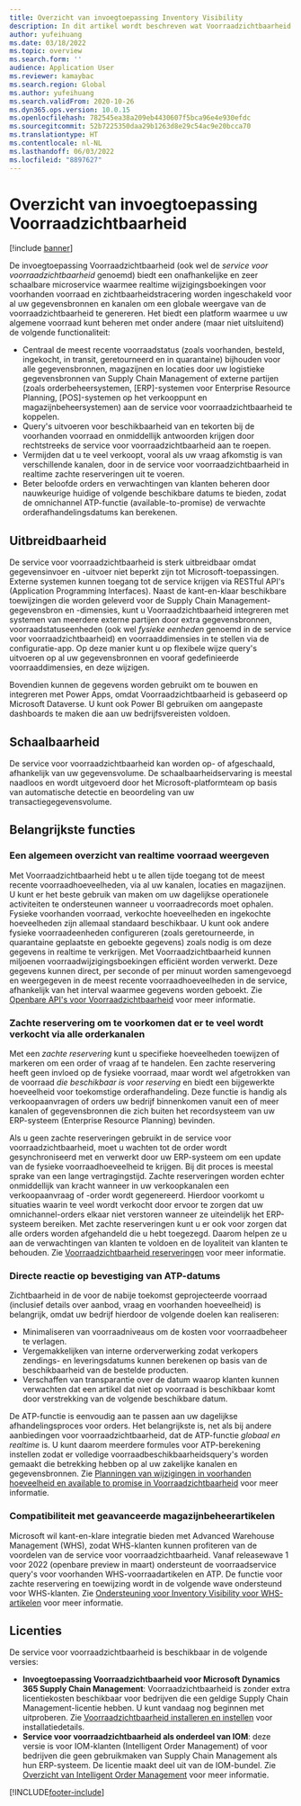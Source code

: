 ```yaml
---
title: Overzicht van invoegtoepassing Inventory Visibility
description: In dit artikel wordt beschreven wat Voorraadzichtbaarheid is en worden de functies ervan beschreven.
author: yufeihuang
ms.date: 03/18/2022
ms.topic: overview
ms.search.form: ''
audience: Application User
ms.reviewer: kamaybac
ms.search.region: Global
ms.author: yufeihuang
ms.search.validFrom: 2020-10-26
ms.dyn365.ops.version: 10.0.15
ms.openlocfilehash: 782545ea38a209eb4430607f5bca96e4e930efdc
ms.sourcegitcommit: 52b7225350daa29b1263d8e29c54ac9e20bcca70
ms.translationtype: HT
ms.contentlocale: nl-NL
ms.lasthandoff: 06/03/2022
ms.locfileid: "8897627"
---
```

# <a name="inventory-visibility-add-in-overview"></a>Overzicht van invoegtoepassing Voorraadzichtbaarheid

[!include [banner](../includes/banner.md)]

De invoegtoepassing Voorraadzichtbaarheid (ook wel de *service voor voorraadzichtbaarheid* genoemd) biedt een onafhankelijke en zeer schaalbare microservice waarmee realtime wijzigingsboekingen voor voorhanden voorraad en zichtbaarheidstracering worden ingeschakeld voor al uw gegevensbronnen en kanalen om een globale weergave van de voorraadzichtbaarheid te genereren. Het biedt een platform waarmee u uw algemene voorraad kunt beheren met onder andere (maar niet uitsluitend) de volgende functionaliteit:

- Centraal de meest recente voorraadstatus (zoals voorhanden, besteld, ingekocht, in transit, geretourneerd en in quarantaine) bijhouden voor alle gegevensbronnen, magazijnen en locaties door uw logistieke gegevensbronnen van Supply Chain Management of externe partijen (zoals orderbeheersystemen, \[ERP\]-systemen voor Enterprise Resource Planning, \[POS\]-systemen op het verkooppunt en magazijnbeheersystemen) aan de service voor voorraadzichtbaarheid te koppelen.
- Query's uitvoeren voor beschikbaarheid van en tekorten bij de voorhanden voorraad en onmiddellijk antwoorden krijgen door rechtstreeks de service voor voorraadzichtbaarheid aan te roepen.
- Vermijden dat u te veel verkoopt, vooral als uw vraag afkomstig is van verschillende kanalen, door in de service voor voorraadzichtbaarheid in realtime zachte reserveringen uit te voeren.
- Beter beloofde orders en verwachtingen van klanten beheren door nauwkeurige huidige of volgende beschikbare datums te bieden, zodat de omnichannel ATP-functie (available-to-promise) de verwachte orderafhandelingsdatums kan berekenen.

## <a name="extensibility"></a>Uitbreidbaarheid

De service voor voorraadzichtbaarheid is sterk uitbreidbaar omdat gegevensinvoer en -uitvoer niet beperkt zijn tot Microsoft-toepassingen. Externe systemen kunnen toegang tot de service krijgen via RESTful API's (Application Programming Interfaces). Naast de kant-en-klaar beschikbare toewijzingen die worden geleverd voor de Supply Chain Management-gegevensbron en -dimensies, kunt u Voorraadzichtbaarheid integreren met systemen van meerdere externe partijen door extra gegevensbronnen, voorraadstatuseenheden (ook wel *fysieke eenheden* genoemd in de service voor voorraadzichtbaarheid) en voorraaddimensies in te stellen via de configuratie-app. Op deze manier kunt u op flexibele wijze query's uitvoeren op al uw gegevensbronnen en vooraf gedefinieerde voorraaddimensies, en deze wijzigen.

Bovendien kunnen de gegevens worden gebruikt om te bouwen en integreren met Power Apps, omdat Voorraadzichtbaarheid is gebaseerd op Microsoft Dataverse. U kunt ook Power BI gebruiken om aangepaste dashboards te maken die aan uw bedrijfsvereisten voldoen.

## <a name="scalability"></a>Schaalbaarheid

De service voor voorraadzichtbaarheid kan worden op- of afgeschaald, afhankelijk van uw gegevensvolume. De schaalbaarheidservaring is meestal naadloos en wordt uitgevoerd door het Microsoft-platformteam op basis van automatische detectie en beoordeling van uw transactiegegevensvolume.

## <a name="feature-highlights"></a>Belangrijkste functies

### <a name="get-a-global-view-of-real-time-inventory"></a>Een algemeen overzicht van realtime voorraad weergeven

Met Voorraadzichtbaarheid hebt u te allen tijde toegang tot de meest recente voorraadhoeveelheden, via al uw kanalen, locaties en magazijnen. U kunt er het beste gebruik van maken om uw dagelijkse operationele activiteiten te ondersteunen wanneer u voorraadrecords moet ophalen. Fysieke voorhanden voorraad, verkochte hoeveelheden en ingekochte hoeveelheden zijn allemaal standaard beschikbaar. U kunt ook andere fysieke voorraadeenheden configureren (zoals geretourneerde, in quarantaine geplaatste en geboekte gegevens) zoals nodig is om deze gegevens in realtime te verkrijgen. Met Voorraadzichtbaarheid kunnen miljoenen voorraadwijzigingsboekingen efficiënt worden verwerkt. Deze gegevens kunnen direct, per seconde of per minuut worden samengevoegd en weergegeven in de meest recente voorraadhoeveelheden in de service, afhankelijk van het interval waarmee gegevens worden geboekt. Zie [Openbare API's voor Voorraadzichtbaarheid](inventory-visibility-api.md) voor meer informatie.

### <a name="soft-reservation-to-avoid-overselling-across-all-order-channels"></a>Zachte reservering om te voorkomen dat er te veel wordt verkocht via alle orderkanalen

Met een *zachte reservering* kunt u specifieke hoeveelheden toewijzen of markeren om een order of vraag af te handelen. Een zachte reservering heeft geen invloed op de fysieke voorraad, maar wordt wel afgetrokken van de voorraad *die beschikbaar is voor reserving* en biedt een bijgewerkte hoeveelheid voor toekomstige orderafhandeling. Deze functie is handig als verkoopaanvragen of orders uw bedrijf binnenkomen vanuit een of meer kanalen of gegevensbronnen die zich buiten het recordsysteem van uw ERP-systeem (Enterprise Resource Planning) bevinden.

Als u geen zachte reserveringen gebruikt in de service voor voorraadzichtbaarheid, moet u wachten tot de order wordt gesynchroniseerd met en verwerkt door uw ERP-systeem om een update van de fysieke voorraadhoeveelheid te krijgen. Bij dit proces is meestal sprake van een lange vertragingstijd. Zachte reserveringen worden echter onmiddellijk van kracht wanneer in uw verkoopkanalen een verkoopaanvraag of -order wordt gegenereerd. Hierdoor voorkomt u situaties waarin te veel wordt verkocht door ervoor te zorgen dat uw omnichannel-orders elkaar niet verstoren wanneer ze uiteindelijk het ERP-systeem bereiken. Met zachte reserveringen kunt u er ook voor zorgen dat alle orders worden afgehandeld die u hebt toegezegd. Daarom helpen ze u aan de verwachtingen van klanten te voldoen en de loyaliteit van klanten te behouden. Zie [Voorraadzichtbaarheid reserveringen](inventory-visibility-reservations.md) voor meer informatie.

### <a name="immediate-response-of-atp-dates-confirmation"></a>Directe reactie op bevestiging van ATP-datums

Zichtbaarheid in de voor de nabije toekomst geprojecteerde voorraad (inclusief details over aanbod, vraag en voorhanden hoeveelheid) is belangrijk, omdat uw bedrijf hierdoor de volgende doelen kan realiseren:

- Minimaliseren van voorraadniveaus om de kosten voor voorraadbeheer te verlagen.
- Vergemakkelijken van interne orderverwerking zodat verkopers zendings- en leveringsdatums kunnen berekenen op basis van de beschikbaarheid van de bestelde producten.
- Verschaffen van transparantie over de datum waarop klanten kunnen verwachten dat een artikel dat niet op voorraad is beschikbaar komt door verstrekking van de volgende beschikbare datum.

De ATP-functie is eenvoudig aan te passen aan uw dagelijkse afhandelingsproces voor orders. Het belangrijkste is, net als bij andere aanbiedingen voor voorraadzichtbaarheid, dat de ATP-functie *globaal en realtime* is. U kunt daarom meerdere formules voor ATP-berekening instellen zodat er volledige voorraadbeschikbaarheidsquery's worden gemaakt die betrekking hebben op al uw zakelijke kanalen en gegevensbronnen. Zie [Planningen van wijzigingen in voorhanden hoeveelheid en available to promise in Voorraadzichtbaarheid](inventory-visibility-available-to-promise.md) voor meer informatie.

### <a name="compatibility-with-advanced-warehouse-management-items"></a>Compatibiliteit met geavanceerde magazijnbeheerartikelen

Microsoft wil kant-en-klare integratie bieden met Advanced Warehouse Management (WHS), zodat WHS-klanten kunnen profiteren van de voordelen van de service voor voorraadzichtbaarheid. Vanaf releasewave 1 voor 2022 (openbare preview in maart) ondersteunt de voorraadservice query's voor voorhanden WHS-voorraadartikelen en ATP. De functie voor zachte reservering en toewijzing wordt in de volgende wave ondersteund voor WHS-klanten. Zie [Ondersteuning voor Inventory Visibility voor WHS-artikelen](inventory-visibility-whs-support.md) voor meer informatie.

## <a name="licensing"></a>Licenties

De service voor voorraadzichtbaarheid is beschikbaar in de volgende versies:

- **Invoegtoepassing Voorraadzichtbaarheid voor Microsoft Dynamics 365 Supply Chain Management**: Voorraadzichtbaarheid is zonder extra licentiekosten beschikbaar voor bedrijven die een geldige Supply Chain Management-licentie hebben. U kunt vandaag nog beginnen met uitproberen. Zie [Voorraadzichtbaarheid installeren en instellen](inventory-visibility-setup.md) voor installatiedetails.
- **Service voor voorraadzichtbaarheid als onderdeel van IOM**: deze versie is voor IOM-klanten (Intelligent Order Management) of voor bedrijven die geen gebruikmaken van Supply Chain Management als hun ERP-systeem. De licentie maakt deel uit van de IOM-bundel. Zie [Overzicht van Intelligent Order Management](/dynamics365/intelligent-order-management/overview) voor meer informatie.

[!INCLUDE[footer-include](../../includes/footer-banner.md)]

